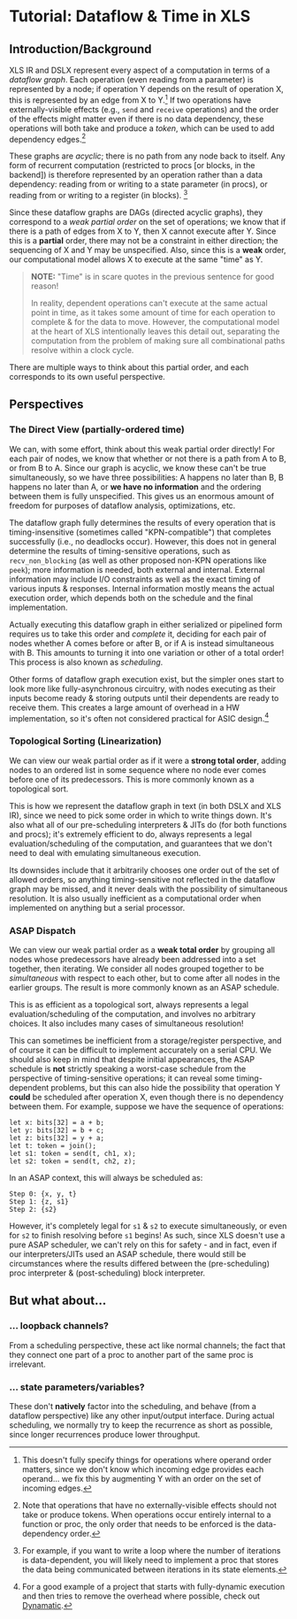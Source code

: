 # Tutorial: Dataflow & Time in XLS

## Introduction/Background

XLS IR and DSLX represent every aspect of a computation in terms of a *dataflow
graph*. Each operation (even reading from a parameter) is represented by a node;
if operation Y depends on the result of operation X, this is represented by an
edge from X to Y.[^1] If two operations have externally-visible effects (e.g.,
`send` and `receive` operations) and the order of the effects might matter even
if there is no data dependency, these operations will both take and produce a
*token*, which can be used to add dependency edges.[^2]

These graphs are *acyclic*; there is no path from any node back to itself. Any
form of recurrent computation (restricted to procs [or blocks, in the backend])
is therefore represented by an operation rather than a data dependency: reading
from or writing to a state parameter (in procs), or reading from or writing to a
register (in blocks). [^3]

Since these dataflow graphs are DAGs (directed acyclic graphs), they correspond
to a *weak partial order* on the set of operations; we know that if there is a
path of edges from X to Y, then X cannot execute after Y. Since this is a
**partial** order, there may not be a constraint in either direction; the
sequencing of X and Y may be unspecified. Also, since this is a **weak** order,
our computational model allows X to execute at the same "time" as Y.

> **NOTE:** "Time" is in scare quotes in the previous sentence for good reason!
>
> In reality, dependent operations can't execute at the same actual point in
> time, as it takes some amount of time for each operation to complete & for the
> data to move. However, the computational model at the heart of XLS
> intentionally leaves this detail out, separating the computation from the
> problem of making sure all combinational paths resolve within a clock cycle.

There are multiple ways to think about this partial order, and each corresponds
to its own useful perspective.

## Perspectives

### The Direct View (partially-ordered time)

We can, with some effort, think about this weak partial order directly! For
each pair of nodes, we know that whether or not there is a path from A to B, or
from B to A. Since our graph is acyclic, we know these can't be true
simultaneously, so we have three possibilities: A happens no later than B, B
happens no later than A, or **we have no information** and the ordering between
them is fully unspecified. This gives us an enormous amount of freedom for
purposes of dataflow analysis, optimizations, etc.

The dataflow graph fully determines the results of every operation that is
timing-insensitive (sometimes called "KPN-compatible") that completes
successfully (i.e., no deadlocks occur). However, this does not in general
determine the results of timing-sensitive operations, such as
`recv_non_blocking` (as well as other proposed non-KPN operations like `peek`);
more information is needed, both external and internal. External information may
include I/O constraints as well as the exact timing of various inputs &
responses. Internal information mostly means the actual execution order, which
depends both on the schedule and the final implementation.

Actually executing this dataflow graph in either serialized or pipelined form
requires us to take this order and *complete* it, deciding for each pair of
nodes whether A comes before or after B, or if A is instead simultaneous with B.
This amounts to turning it into one variation or other of a total order! This
process is also known as *scheduling*.

Other forms of dataflow graph execution exist, but the simpler ones start to
look more like fully-asynchronous circuitry, with nodes executing as their
inputs become ready & storing outputs until their dependents are ready to
receive them. This creates a large amount of overhead in a HW implementation, so
it's often not considered practical for ASIC design.[^4]

### Topological Sorting (Linearization)

We can view our weak partial order as if it were a **strong total order**,
adding nodes to an ordered list in some sequence where no node ever comes before
one of its predecessors. This is more commonly known as a topological sort.

This is how we represent the dataflow graph in text (in both DSLX and XLS IR),
since we need to pick some order in which to write things down. It's also what
all of our pre-scheduling interpreters & JITs do (for both functions and procs);
it's extremely efficient to do, always represents a legal evaluation/scheduling
of the computation, and guarantees that we don't need to deal with emulating
simultaneous execution.

Its downsides include that it arbitrarily chooses one order out of the set of
allowed orders, so anything timing-sensitive not reflected in the dataflow graph
may be missed, and it never deals with the possibility of simultaneous
resolution. It is also usually inefficient as a computational order when
implemented on anything but a serial processor.

### ASAP Dispatch

We can view our weak partial order as a **weak total order** by grouping all
nodes whose predecessors have already been addressed into a set together, then
iterating. We consider all nodes grouped together to be *simultaneous* with
respect to each other, but to come after all nodes in the earlier groups. The
result is more commonly known as an ASAP schedule.

This is as efficient as a topological sort, always represents a legal
evaluation/scheduling of the computation, and involves no arbitrary choices. It
also includes many cases of simultaneous resolution!

This can sometimes be inefficient from a storage/register perspective, and of
course it can be difficult to implement accurately on a serial CPU. We should
also keep in mind that despite initial appearances, the ASAP schedule is **not**
strictly speaking a worst-case schedule from the perspective of timing-sensitive
operations; it can reveal some timing-dependent problems, but this can also hide
the possibility that operation Y **could** be scheduled after operation X, even
though there is no dependency between them. For example, suppose we have the
sequence of operations:

```
let x: bits[32] = a + b;
let y: bits[32] = b + c;
let z: bits[32] = y + a;
let t: token = join();
let s1: token = send(t, ch1, x);
let s2: token = send(t, ch2, z);
```

In an ASAP context, this will always be scheduled as:

```
Step 0: {x, y, t}
Step 1: {z, s1}
Step 2: {s2}
```

However, it's completely legal for `s1` & `s2` to execute simultaneously, or
even for `s2` to finish resolving before `s1` begins! As such, since XLS
doesn't use a pure ASAP scheduler, we can't rely on this for safety - and in
fact, even if our interpreters/JITs used an ASAP schedule, there would still be
circumstances where the results differed between the (pre-scheduling) proc
interpreter & (post-scheduling) block interpreter.

## But what about...

### ... loopback channels?

From a scheduling perspective, these act like normal channels; the fact that
they connect one part of a proc to another part of the same proc is irrelevant.

### ... state parameters/variables?

These don't **natively** factor into the scheduling, and behave (from a dataflow
perspective) like any other input/output interface. During actual scheduling, we
normally try to keep the recurrence as short as possible, since longer
recurrences produce lower throughput.

<!-- Footnotes themselves at the bottom. -->

[^1]: This doesn't fully specify things for operations where operand order
    matters, since we don't know which incoming edge provides each operand...
    we fix this by augmenting Y with an order on the set of incoming edges.
[^2]: Note that operations that have no externally-visible effects should not
    take or produce tokens. When operations occur entirely internal to a
    function or proc, the only order that needs to be enforced is the
    data-dependency order.
[^3]: For example, if you want to write a loop where the number of iterations is
    data-dependent, you will likely need to implement a proc that stores the
    data being communicated between iterations in its state elements.
[^4]: For a good example of a project that starts with fully-dynamic execution
    and then tries to remove the overhead where possible, check out
    [Dynamatic](https://dynamatic.epfl.ch/).
